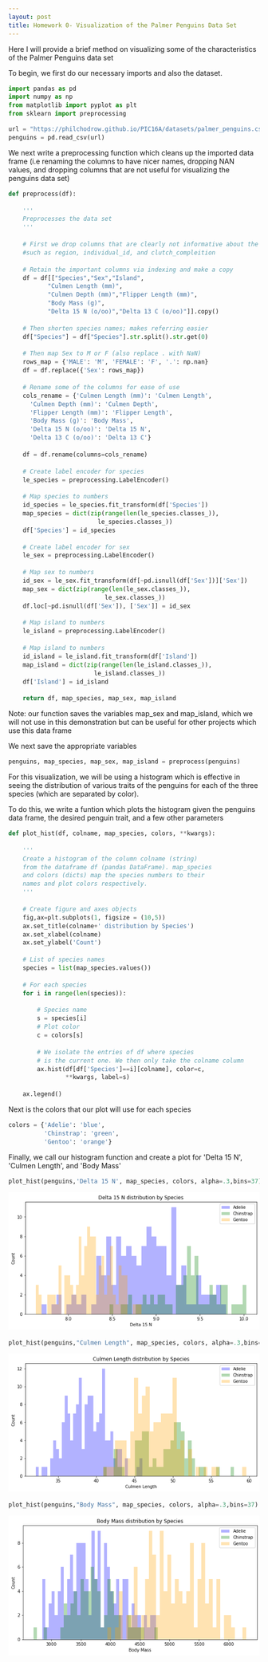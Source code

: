 ```yaml
---
layout: post
title: Homework 0- Visualization of the Palmer Penguins Data Set
---
```


Here I will provide a brief method on visualizing some of the characteristics of the Palmer Penguins data set

To begin, we first do our necessary imports and also the dataset.

```python
import pandas as pd
import numpy as np
from matplotlib import pyplot as plt
from sklearn import preprocessing
```

```python
url = "https://philchodrow.github.io/PIC16A/datasets/palmer_penguins.csv"
penguins = pd.read_csv(url)
```

We next write a preprocessing function which cleans up the imported data frame (i.e renaming the columns to have nicer names, dropping NAN values, and dropping columns that are not useful for visualizing the penguins data set)

```python
def preprocess(df):

    '''
    Preprocesses the data set
    '''

    # First we drop columns that are clearly not informative about the penguins,
    #such as region, individual_id, and clutch_compleition

    # Retain the important columns via indexing and make a copy
    df = df[["Species","Sex","Island",
           "Culmen Length (mm)",
           "Culmen Depth (mm)","Flipper Length (mm)",
           "Body Mass (g)",
           "Delta 15 N (o/oo)","Delta 13 C (o/oo)"]].copy()

    # Then shorten species names; makes referring easier
    df["Species"] = df["Species"].str.split().str.get(0)

    # Then map Sex to M or F (also replace . with NaN)
    rows_map = {'MALE': 'M', 'FEMALE': 'F', '.': np.nan}
    df = df.replace({'Sex': rows_map})

    # Rename some of the columns for ease of use
    cols_rename = {'Culmen Length (mm)': 'Culmen Length',
      'Culmen Depth (mm)': 'Culmen Depth',
      'Flipper Length (mm)': 'Flipper Length',
      'Body Mass (g)': 'Body Mass',
      'Delta 15 N (o/oo)': 'Delta 15 N',
      'Delta 13 C (o/oo)': 'Delta 13 C'}

    df = df.rename(columns=cols_rename)

    # Create label encoder for species
    le_species = preprocessing.LabelEncoder()

    # Map species to numbers
    id_species = le_species.fit_transform(df['Species'])
    map_species = dict(zip(range(len(le_species.classes_)), 
                         le_species.classes_))
    df['Species'] = id_species

    # Create label encoder for sex
    le_sex = preprocessing.LabelEncoder()

    # Map sex to numbers
    id_sex = le_sex.fit_transform(df[~pd.isnull(df['Sex'])]['Sex'])
    map_sex = dict(zip(range(len(le_sex.classes_)), 
                           le_sex.classes_))
    df.loc[~pd.isnull(df['Sex']), ['Sex']] = id_sex

    # Map island to numbers
    le_island = preprocessing.LabelEncoder()

    # Map island to numbers
    id_island = le_island.fit_transform(df['Island'])
    map_island = dict(zip(range(len(le_island.classes_)), 
                        le_island.classes_))
    df['Island'] = id_island

    return df, map_species, map_sex, map_island
```

Note: our function saves the variables map_sex and map_island, which we will not use
in this demonstration but can be useful for other projects which use this data frame

We next save the appropriate variables

```python
penguins, map_species, map_sex, map_island = preprocess(penguins)
```

For this visualization, we will be using a histogram which is effective in seeing the 
distribution of various traits of the penguins for each of the three species (which are separated by color).

To do this, we write a funtion which plots the histogram given the penguins data frame, the desired penguin trait, and a few other parameters

```python
def plot_hist(df, colname, map_species, colors, **kwargs):

    '''
    Create a histogram of the column colname (string) 
    from the dataframe df (pandas DataFrame). map_species 
    and colors (dicts) map the species numbers to their 
    names and plot colors respectively.
    '''

    # Create figure and axes objects
    fig,ax=plt.subplots(1, figsize = (10,5))
    ax.set_title(colname+' distribution by Species')
    ax.set_xlabel(colname)
    ax.set_ylabel('Count')
    
    # List of species names
    species = list(map_species.values())

    # For each species
    for i in range(len(species)):

        # Species name
        s = species[i]
        # Plot color
        c = colors[s]

        # We isolate the entries of df where species 
        # is the current one. We then only take the colname column
        ax.hist(df[df['Species']==i][colname], color=c, 
                **kwargs, label=s)

    ax.legend()

```

Next is the colors that our plot will use for each species 

```python
colors = {'Adelie': 'blue', 
          'Chinstrap': 'green', 
          'Gentoo': 'orange'}
```

Finally, we call our histogram function and create a plot for 'Delta 15 N', 'Culmen Length', and 'Body Mass'

```python
plot_hist(penguins,'Delta 15 N', map_species, colors, alpha=.3,bins=37)
```

![delta.png](/images/delta.png)

```python
plot_hist(penguins,"Culmen Length", map_species, colors, alpha=.3,bins=37)
```

![culmen_length.png](/images/culmen_length.png)

```python
plot_hist(penguins,"Body Mass", map_species, colors, alpha=.3,bins=37)
```

![body_mass.png](/images/body_mass.png)
